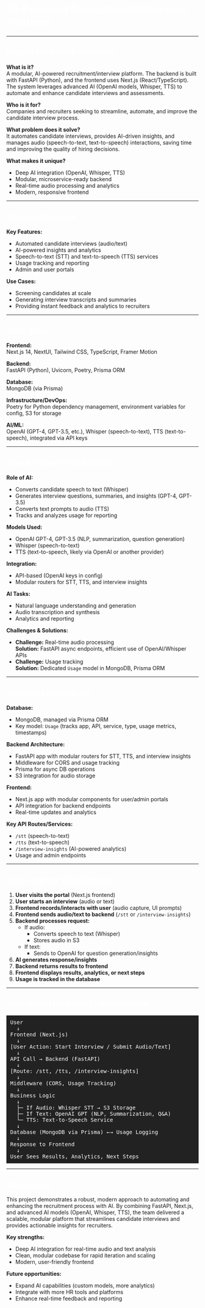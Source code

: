 <h1 style="color: white;">AI-Powered Recruitment/Interview Platform</h1>

---

<h2 style="color: white;">Project Purpose & Overview</h2>

<b>What is it?</b><br>
A modular, AI-powered recruitment/interview platform. The backend is built with FastAPI (Python), and the frontend uses Next.js (React/TypeScript). The system leverages advanced AI (OpenAI models, Whisper, TTS) to automate and enhance candidate interviews and assessments.

<b>Who is it for?</b><br>
Companies and recruiters seeking to streamline, automate, and improve the candidate interview process.

<b>What problem does it solve?</b><br>
It automates candidate interviews, provides AI-driven insights, and manages audio (speech-to-text, text-to-speech) interactions, saving time and improving the quality of hiring decisions.

<b>What makes it unique?</b><br>
- Deep AI integration (OpenAI, Whisper, TTS)<br>
- Modular, microservice-ready backend<br>
- Real-time audio processing and analytics<br>
- Modern, responsive frontend

---

<h2 style="color: white;">General Overview</h2>

<b>Key Features:</b>
- Automated candidate interviews (audio/text)
- AI-powered insights and analytics
- Speech-to-text (STT) and text-to-speech (TTS) services
- Usage tracking and reporting
- Admin and user portals

<b>Use Cases:</b>
- Screening candidates at scale
- Generating interview transcripts and summaries
- Providing instant feedback and analytics to recruiters

---

<h2 style="color: white;">Tech Stack</h2>

<b>Frontend:</b><br>
Next.js 14, NextUI, Tailwind CSS, TypeScript, Framer Motion

<b>Backend:</b><br>
FastAPI (Python), Uvicorn, Poetry, Prisma ORM

<b>Database:</b><br>
MongoDB (via Prisma)

<b>Infrastructure/DevOps:</b><br>
Poetry for Python dependency management, environment variables for config, S3 for storage

<b>AI/ML:</b><br>
OpenAI (GPT-4, GPT-3.5, etc.), Whisper (speech-to-text), TTS (text-to-speech), integrated via API keys

---

<h2 style="color: white;">How AI Powers the System</h2>

<b>Role of AI:</b><br>
- Converts candidate speech to text (Whisper)
- Generates interview questions, summaries, and insights (GPT-4, GPT-3.5)
- Converts text prompts to audio (TTS)
- Tracks and analyzes usage for reporting

<b>Models Used:</b><br>
- OpenAI GPT-4, GPT-3.5 (NLP, summarization, question generation)
- Whisper (speech-to-text)
- TTS (text-to-speech, likely via OpenAI or another provider)

<b>Integration:</b><br>
- API-based (OpenAI keys in config)
- Modular routers for STT, TTS, and interview insights

<b>AI Tasks:</b><br>
- Natural language understanding and generation
- Audio transcription and synthesis
- Analytics and reporting

<b>Challenges & Solutions:</b><br>
- <b>Challenge:</b> Real-time audio processing<br>
  <b>Solution:</b> FastAPI async endpoints, efficient use of OpenAI/Whisper APIs<br>
- <b>Challenge:</b> Usage tracking<br>
  <b>Solution:</b> Dedicated <code>Usage</code> model in MongoDB, Prisma ORM

---

<h2 style="color: white;">Technical Breakdown</h2>

<b>Database:</b><br>
- MongoDB, managed via Prisma ORM
- Key model: <code>Usage</code> (tracks app, API, service, type, usage metrics, timestamps)

<b>Backend Architecture:</b><br>
- FastAPI app with modular routers for STT, TTS, and interview insights
- Middleware for CORS and usage tracking
- Prisma for async DB operations
- S3 integration for audio storage

<b>Frontend:</b><br>
- Next.js app with modular components for user/admin portals
- API integration for backend endpoints
- Real-time updates and analytics

<b>Key API Routes/Services:</b><br>
- <code>/stt</code> (speech-to-text)
- <code>/tts</code> (text-to-speech)
- <code>/interview-insights</code> (AI-powered analytics)
- Usage and admin endpoints

---

<h2 style="color: white;">User Journey Walkthrough</h2>

1. <b>User visits the portal</b> (Next.js frontend)
2. <b>User starts an interview</b> (audio or text)
3. <b>Frontend records/interacts with user</b> (audio capture, UI prompts)
4. <b>Frontend sends audio/text to backend</b> (<code>/stt</code> or <code>/interview-insights</code>)
5. <b>Backend processes request:</b>
   - If audio:  
     - Converts speech to text (Whisper)  
     - Stores audio in S3
   - If text:  
     - Sends to OpenAI for question generation/insights
6. <b>AI generates response/insights</b>
7. <b>Backend returns results to frontend</b>
8. <b>Frontend displays results, analytics, or next steps</b>
9. <b>Usage is tracked in the database</b>

---

<h2 style="color: white;">Text-Based Flowchart / Architecture</h2>

<pre style="color: white; background: #222; padding: 10px;">
User
  ↓
Frontend (Next.js)
  ↓
[User Action: Start Interview / Submit Audio/Text]
  ↓
API Call → Backend (FastAPI)
  ↓                                  
[Route: /stt, /tts, /interview-insights]
  ↓
Middleware (CORS, Usage Tracking)
  ↓
Business Logic
  ↓
  ├─ If Audio: Whisper STT → S3 Storage
  ├─ If Text: OpenAI GPT (NLP, Summarization, Q&A)
  └─ TTS: Text-to-Speech Service
  ↓
Database (MongoDB via Prisma) ←→ Usage Logging
  ↓
Response to Frontend
  ↓
User Sees Results, Analytics, Next Steps
</pre>

---

<h2 style="color: white;">Conclusion</h2>

This project demonstrates a robust, modern approach to automating and enhancing the recruitment process with AI. By combining FastAPI, Next.js, and advanced AI models (OpenAI, Whisper, TTS), the team delivered a scalable, modular platform that streamlines candidate interviews and provides actionable insights for recruiters.

<b>Key strengths:</b>
- Deep AI integration for real-time audio and text analysis
- Clean, modular codebase for rapid iteration and scaling
- Modern, user-friendly frontend

<b>Future opportunities:</b>
- Expand AI capabilities (custom models, more analytics)
- Integrate with more HR tools and platforms
- Enhance real-time feedback and reporting
